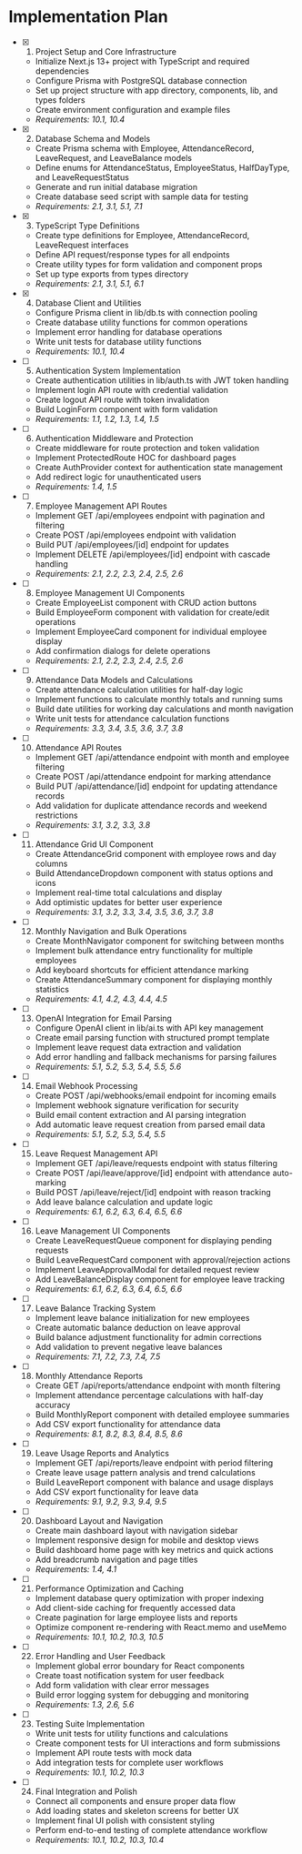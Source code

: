 # Implementation Plan

- [x] 1. Project Setup and Core Infrastructure
  - Initialize Next.js 13+ project with TypeScript and required dependencies
  - Configure Prisma with PostgreSQL database connection
  - Set up project structure with app directory, components, lib, and types folders
  - Create environment configuration and example files
  - _Requirements: 10.1, 10.4_

- [x] 2. Database Schema and Models
  - Create Prisma schema with Employee, AttendanceRecord, LeaveRequest, and LeaveBalance models
  - Define enums for AttendanceStatus, EmployeeStatus, HalfDayType, and LeaveRequestStatus
  - Generate and run initial database migration
  - Create database seed script with sample data for testing
  - _Requirements: 2.1, 3.1, 5.1, 7.1_

- [x] 3. TypeScript Type Definitions
  - Create type definitions for Employee, AttendanceRecord, LeaveRequest interfaces
  - Define API request/response types for all endpoints
  - Create utility types for form validation and component props
  - Set up type exports from types directory
  - _Requirements: 2.1, 3.1, 5.1, 6.1_

- [x] 4. Database Client and Utilities
  - Configure Prisma client in lib/db.ts with connection pooling
  - Create database utility functions for common operations
  - Implement error handling for database operations
  - Write unit tests for database utility functions
  - _Requirements: 10.1, 10.4_

- [ ] 5. Authentication System Implementation
  - Create authentication utilities in lib/auth.ts with JWT token handling
  - Implement login API route with credential validation
  - Create logout API route with token invalidation
  - Build LoginForm component with form validation
  - _Requirements: 1.1, 1.2, 1.3, 1.4, 1.5_

- [ ] 6. Authentication Middleware and Protection
  - Create middleware for route protection and token validation
  - Implement ProtectedRoute HOC for dashboard pages
  - Create AuthProvider context for authentication state management
  - Add redirect logic for unauthenticated users
  - _Requirements: 1.4, 1.5_

- [ ] 7. Employee Management API Routes
  - Implement GET /api/employees endpoint with pagination and filtering
  - Create POST /api/employees endpoint with validation
  - Build PUT /api/employees/[id] endpoint for updates
  - Implement DELETE /api/employees/[id] endpoint with cascade handling
  - _Requirements: 2.1, 2.2, 2.3, 2.4, 2.5, 2.6_

- [ ] 8. Employee Management UI Components
  - Create EmployeeList component with CRUD action buttons
  - Build EmployeeForm component with validation for create/edit operations
  - Implement EmployeeCard component for individual employee display
  - Add confirmation dialogs for delete operations
  - _Requirements: 2.1, 2.2, 2.3, 2.4, 2.5, 2.6_

- [ ] 9. Attendance Data Models and Calculations
  - Create attendance calculation utilities for half-day logic
  - Implement functions to calculate monthly totals and running sums
  - Build date utilities for working day calculations and month navigation
  - Write unit tests for attendance calculation functions
  - _Requirements: 3.3, 3.4, 3.5, 3.6, 3.7, 3.8_

- [ ] 10. Attendance API Routes
  - Implement GET /api/attendance endpoint with month and employee filtering
  - Create POST /api/attendance endpoint for marking attendance
  - Build PUT /api/attendance/[id] endpoint for updating attendance records
  - Add validation for duplicate attendance records and weekend restrictions
  - _Requirements: 3.1, 3.2, 3.3, 3.8_

- [ ] 11. Attendance Grid UI Component
  - Create AttendanceGrid component with employee rows and day columns
  - Build AttendanceDropdown component with status options and icons
  - Implement real-time total calculations and display
  - Add optimistic updates for better user experience
  - _Requirements: 3.1, 3.2, 3.3, 3.4, 3.5, 3.6, 3.7, 3.8_

- [ ] 12. Monthly Navigation and Bulk Operations
  - Create MonthNavigator component for switching between months
  - Implement bulk attendance entry functionality for multiple employees
  - Add keyboard shortcuts for efficient attendance marking
  - Create AttendanceSummary component for displaying monthly statistics
  - _Requirements: 4.1, 4.2, 4.3, 4.4, 4.5_

- [ ] 13. OpenAI Integration for Email Parsing
  - Configure OpenAI client in lib/ai.ts with API key management
  - Create email parsing function with structured prompt template
  - Implement leave request data extraction and validation
  - Add error handling and fallback mechanisms for parsing failures
  - _Requirements: 5.1, 5.2, 5.3, 5.4, 5.5, 5.6_

- [ ] 14. Email Webhook Processing
  - Create POST /api/webhooks/email endpoint for incoming emails
  - Implement webhook signature verification for security
  - Build email content extraction and AI parsing integration
  - Add automatic leave request creation from parsed email data
  - _Requirements: 5.1, 5.2, 5.3, 5.4, 5.5_

- [ ] 15. Leave Request Management API
  - Implement GET /api/leave/requests endpoint with status filtering
  - Create POST /api/leave/approve/[id] endpoint with attendance auto-marking
  - Build POST /api/leave/reject/[id] endpoint with reason tracking
  - Add leave balance calculation and update logic
  - _Requirements: 6.1, 6.2, 6.3, 6.4, 6.5, 6.6_

- [ ] 16. Leave Management UI Components
  - Create LeaveRequestQueue component for displaying pending requests
  - Build LeaveRequestCard component with approval/rejection actions
  - Implement LeaveApprovalModal for detailed request review
  - Add LeaveBalanceDisplay component for employee leave tracking
  - _Requirements: 6.1, 6.2, 6.3, 6.4, 6.5, 6.6_

- [ ] 17. Leave Balance Tracking System
  - Implement leave balance initialization for new employees
  - Create automatic balance deduction on leave approval
  - Build balance adjustment functionality for admin corrections
  - Add validation to prevent negative leave balances
  - _Requirements: 7.1, 7.2, 7.3, 7.4, 7.5_

- [ ] 18. Monthly Attendance Reports
  - Create GET /api/reports/attendance endpoint with month filtering
  - Implement attendance percentage calculations with half-day accuracy
  - Build MonthlyReport component with detailed employee summaries
  - Add CSV export functionality for attendance data
  - _Requirements: 8.1, 8.2, 8.3, 8.4, 8.5, 8.6_

- [ ] 19. Leave Usage Reports and Analytics
  - Implement GET /api/reports/leave endpoint with period filtering
  - Create leave usage pattern analysis and trend calculations
  - Build LeaveReport component with balance and usage displays
  - Add CSV export functionality for leave data
  - _Requirements: 9.1, 9.2, 9.3, 9.4, 9.5_

- [ ] 20. Dashboard Layout and Navigation
  - Create main dashboard layout with navigation sidebar
  - Implement responsive design for mobile and desktop views
  - Build dashboard home page with key metrics and quick actions
  - Add breadcrumb navigation and page titles
  - _Requirements: 1.4, 4.1_

- [ ] 21. Performance Optimization and Caching
  - Implement database query optimization with proper indexing
  - Add client-side caching for frequently accessed data
  - Create pagination for large employee lists and reports
  - Optimize component re-rendering with React.memo and useMemo
  - _Requirements: 10.1, 10.2, 10.3, 10.5_

- [ ] 22. Error Handling and User Feedback
  - Implement global error boundary for React components
  - Create toast notification system for user feedback
  - Add form validation with clear error messages
  - Build error logging system for debugging and monitoring
  - _Requirements: 1.3, 2.6, 5.6_

- [ ] 23. Testing Suite Implementation
  - Write unit tests for utility functions and calculations
  - Create component tests for UI interactions and form submissions
  - Implement API route tests with mock data
  - Add integration tests for complete user workflows
  - _Requirements: 10.1, 10.2, 10.3_

- [ ] 24. Final Integration and Polish
  - Connect all components and ensure proper data flow
  - Add loading states and skeleton screens for better UX
  - Implement final UI polish with consistent styling
  - Perform end-to-end testing of complete attendance workflow
  - _Requirements: 10.1, 10.2, 10.3, 10.4_